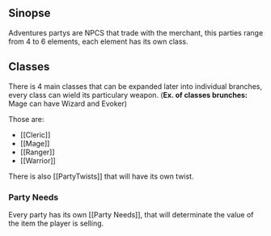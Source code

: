 ## Sinopse
Adventures partys are NPCS that trade with the merchant, this parties range from 4 to 6 elements, each element has its own class.

## Classes
There is 4 main classes that can be expanded later into individual branches, every class can wield its particulary weapon.
(**Ex. of classes brunches:** Mage can have Wizard and Evoker)

Those are:
- [[Cleric]]
- [[Mage]]
- [[Ranger]]
- [[Warrior]]

There is also [[PartyTwists]] that will have its own twist.

### Party Needs
Every party has its own [[Party Needs]], that will determinate the value of the item the player is selling.